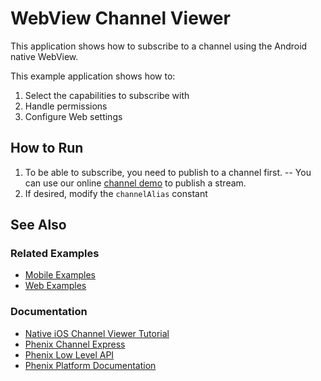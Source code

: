 # WebView Channel Viewer
This application shows how to subscribe to a channel using the Android native WebView.

This example application shows how to:
1. Select the capabilities to subscribe with
2. Handle permissions
3. Configure Web settings

## How to Run
1) To be able to subscribe, you need to publish to a channel first.
-- You can use our online [channel demo](https://demo.phenixrts.com/channel/publish/#webViewDemo) to publish a stream.
2) If desired, modify the `channelAlias` constant

## See Also
### Related Examples
* [Mobile Examples](https://github.com/PhenixRTS/MobileExamples)
* [Web Examples](https://github.com/PhenixRTS/WebExamples)
### Documentation
* [Native iOS Channel Viewer Tutorial](https://phenixrts.com/docs/ios/#view-a-channel)
* [Phenix Channel Express](https://phenixrts.com/docs/ios/#channel-express)
* [Phenix Low Level API](https://phenixrts.com/docs/ios/low-level/)
* [Phenix Platform Documentation](http://phenixrts.com/docs/)
